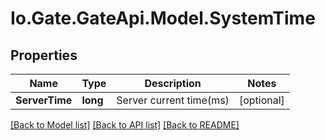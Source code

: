 
# Io.Gate.GateApi.Model.SystemTime

## Properties

Name | Type | Description | Notes
------------ | ------------- | ------------- | -------------
**ServerTime** | **long** | Server current time(ms) | [optional] 

[[Back to Model list]](../README.md#documentation-for-models)
[[Back to API list]](../README.md#documentation-for-api-endpoints)
[[Back to README]](../README.md)
